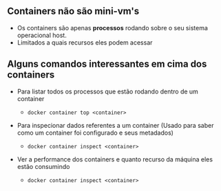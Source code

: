 ## Containers não são mini-vm's
* Os containers são apenas **processos** rodando sobre o seu sistema operacional host.
* Limitados a quais recursos eles podem acessar


## Alguns comandos interessantes em cima dos containers
* Para listar todos os processos que estão rodando dentro de um container 
  - ```docker container top <container>```

* Para inspecionar dados referentes a um container (Usado para saber como um container foi configurado e seus metadados) 
  - ```docker container inspect <container>```

* Ver a performance dos containers e quanto recurso da máquina eles estão consumindo
  - ```docker container inspect <container>```
  